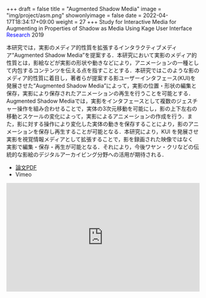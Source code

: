 +++
draft = false
title = "Augmented Shadow Media"
image = "img/project/asm.png"
showonlyimage = false
date = 2022-04-17T18:34:17+09:00
weight = 27
+++
Study for Interactive Media for Augmenting in Properties of Shadow as Media Using Kage User Interface  
<span style="color: blue; ">Research</span> 2019
<!--more-->
本研究では，実影のメディア的性質を拡張するインタラクティブメディア“Augmented Shadow Media”を提案する．本研究において実影のメディア的性質とは，影絵などが実影の形状や動きなどにより，アニメーションの一種として内包するコンテンツを伝える点を指すこととする．本研究ではこのような影のメディア的性質に着目し，著者らが提案する影ユーザーインタフェース(KUI)を発展させた“Augmented Shadow Media”によって，実影の位置・形状の編集と保存，実影により保存されたアニメーションの再生を行うことを可能とする．Augmented Shadow Mediaでは，実影をインタフェースとして複数のジェスチャー操作を組み合わせることで，実体の3次元移動を可能にし，影の上下左右の移動とスケールの変化によって，実影によるアニメーションの作成を行う．また，影に対する操作により変化した実体の動きを保存することにより，影のアニメーションを保存し再生することが可能となる．本研究により，KUI を発展させ実影を視覚情報メディアとして拡張することで，影を録画された映像ではなく 実影で編集・保存・再生が可能となる．それにより，今後ワヤン・クリなどの伝統的な影絵のデジタルアーカイビング分野への活用が期待される．

- <a href="https://www.art-science.org/journal/v18n4/v18n4pp134/artsci-v18n4pp134.pdf" target="_blank">論文PDF</a>
- Vimeo
<div style="padding:56.25% 0 0 0;position:relative;"><iframe src="https://player.vimeo.com/video/400497699?h=e71d0ea178&amp;badge=0&amp;autopause=0&amp;player_id=0&amp;app_id=58479" frameborder="0" allow="autoplay; fullscreen; picture-in-picture" allowfullscreen style="position:absolute;top:0;left:0;width:100%;height:100%;" title="Augmented Shadow Media"></iframe></div><script src="https://player.vimeo.com/api/player.js"></script>